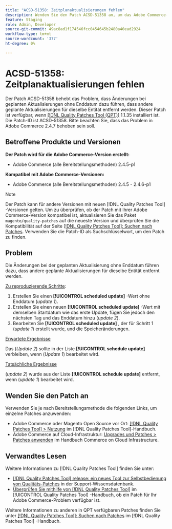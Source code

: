 ```yaml
---
title: "ACSD-51358: Zeitplanaktualisierungen fehlen"
description: Wenden Sie den Patch ACSD-51358 an, um das Adobe Commerce-Problem zu beheben, bei dem Änderungen bei der geplanten Aktualisierung ohne Enddatum dazu führen, dass andere geplante Aktualisierungen für dieselbe Entität entfernt werden.
feature: Staging
role: Admin, Developer
source-git-commit: 49ac8ad1f174546fcc0454645b2480a40ead2924
workflow-type: tm+mt
source-wordcount: '377'
ht-degree: 0%

---
```


# ACSD-51358: Zeitplanaktualisierungen fehlen

Der Patch ACSD-51358 behebt das Problem, dass Änderungen bei geplanten Aktualisierungen ohne Enddatum dazu führen, dass andere geplante Aktualisierungen für dieselbe Entität entfernt werden. Dieser Patch ist verfügbar, wenn [[!DNL Quality Patches Tool (QPT)]](https://experienceleague.adobe.com/en/docs/commerce-knowledge-base/kb/announcements/commerce-announcements/magento-quality-patches-released-new-tool-to-self-serve-quality-patches) 1.1.35 installiert ist. Die Patch-ID ist ACSD-51358. Bitte beachten Sie, dass das Problem in Adobe Commerce 2.4.7 behoben sein soll.

## Betroffene Produkte und Versionen

**Der Patch wird für die Adobe Commerce-Version erstellt:**

* Adobe Commerce (alle Bereitstellungsmethoden) 2.4.5-p1

**Kompatibel mit Adobe Commerce-Versionen:**

* Adobe Commerce (alle Bereitstellungsmethoden) 2.4.5 - 2.4.6-p1

>[!NOTE]
>
>Der Patch kann für andere Versionen mit neuen [!DNL Quality Patches Tool] -Versionen gelten. Um zu überprüfen, ob der Patch mit Ihrer Adobe Commerce-Version kompatibel ist, aktualisieren Sie das Paket `magento/quality-patches` auf die neueste Version und überprüfen Sie die Kompatibilität auf der Seite [[!DNL Quality Patches Tool]: Suchen nach Patches](https://experienceleague.adobe.com/tools/commerce-quality-patches/index.html). Verwenden Sie die Patch-ID als Suchschlüsselwort, um den Patch zu finden.

## Problem

Die Änderungen bei der geplanten Aktualisierung ohne Enddatum führen dazu, dass andere geplante Aktualisierungen für dieselbe Entität entfernt werden.

<u>Zu reproduzierende Schritte</u>:

1. Erstellen Sie einen **[!UICONTROL scheduled update]** -Wert ohne Enddatum (*update 1*).
1. Erstellen Sie einen neuen **[!UICONTROL scheduled update]** -Wert mit demselben Startdatum wie das erste Update, fügen Sie jedoch den nächsten Tag und das Enddatum hinzu (*update 2*).
1. Bearbeiten Sie **[!UICONTROL scheduled update]** , der für Schritt 1 (*update 1*) erstellt wurde, und die Speicheränderungen.

<u>Erwartete Ergebnisse</u>

Das (*Update 2*) sollte in der Liste **[!UICONTROL schedule update]** verbleiben, wenn (*Update 1*) bearbeitet wird.

<u>Tatsächliche Ergebnisse</u>

(*update 2*) wurde aus der Liste **[!UICONTROL schedule update]** entfernt, wenn (*update 1*) bearbeitet wird.

## Wenden Sie den Patch an

Verwenden Sie je nach Bereitstellungsmethode die folgenden Links, um einzelne Patches anzuwenden:

* Adobe Commerce oder Magento Open Source vor Ort: [[!DNL Quality Patches Tool] > Nutzung](<https://experienceleague.adobe.com/docs/commerce-operations/tools/quality-patches-tool/usage.html>) im [!DNL Quality Patches Tool]-Handbuch.
* Adobe Commerce auf Cloud-Infrastruktur: [Upgrades und Patches > Patches anwenden](https://experienceleague.adobe.com/docs/commerce-cloud-service/user-guide/develop/upgrade/apply-patches.html) im Handbuch Commerce on Cloud Infrastructure.

## Verwandtes Lesen

Weitere Informationen zu [!DNL Quality Patches Tool] finden Sie unter:

* [[!DNL Quality Patches Tool] release: ein neues Tool zur Selbstbedienung von Qualitäts-Patches](https://experienceleague.adobe.com/en/docs/commerce-knowledge-base/kb/announcements/commerce-announcements/magento-quality-patches-released-new-tool-to-self-serve-quality-patches) in der Support-Wissensdatenbank.
* [Überprüfen Sie mithilfe von  [!DNL Quality Patches Tool]](/help/tools/quality-patches-tool/patches-available-in-qpt/check-patch-for-magento-issue-with-magento-quality-patches.md) im [!UICONTROL Quality Patches Tool] -Handbuch, ob ein Patch für Ihr Adobe Commerce-Problem verfügbar ist.


Weitere Informationen zu anderen in QPT verfügbaren Patches finden Sie unter [[!DNL Quality Patches Tool]: Suchen nach Patches](<https://experienceleague.adobe.com/tools/commerce-quality-patches/index.html>) im [!DNL Quality Patches Tool] -Handbuch.
